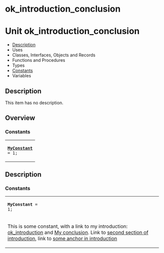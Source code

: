 # ok\_introduction\_conclusion


# Unit ok\_introduction\_conclusion

- [Description](#PasDoc-Description)
- Uses
- Classes, Interfaces, Objects and Records
- Functions and Procedures
- Types
- [Constants](#PasDoc-Constants)
- Variables

<span id="PasDoc-Description"/>

## Description
This item has no description.

<span id="PasDoc-Uses"/>

## Overview

### Constants
<span id="PasDoc-Constants"/>


<table>
<tr>

<td>

<code><strong><a href="ok_introduction_conclusion.md#MyConstant">MyConstant</a></strong> = 1;</code>
</td>
</tr>
</table>

## Description

### Constants

<table>
<tr>

<td>

<span id="MyConstant"/><code><strong>MyConstant</strong> = 1;</code>
</td>
</tr>
<tr><td colspan="1">

This is some constant, with a link to my introduction: [ok\_introduction](ok_introduction.md) and [My conclusion](ok_conclusion.md). Link to [second section of introduction](ok_introduction.md#SecSecond), link to [some anchor in introduction](ok_introduction.md#SomeAnchor)

</td></tr>
</table>
